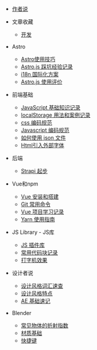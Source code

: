 <!-- /_sidebar.md -->

- [作者说](README "Rico cc 网页设计师&开发者的笔记")
<!-- - [作者](autor.md "一个普通作者的自我声明！") -->
<!-- - [Blender](blender/guide) -->
- 文章收藏
    - [开发](src/collections/code.md)
- Astro
    - [Astro使用技巧](src/astro/astro-start.md)
    - [Astro.js 踩坑经验记录](src/astro/astro-bugs.md)
    - [i18n 国际化方案](src/astro/astro-i18n.md)
    - [Astro.js 使用评价](src/astro/astro-rico.md)
- 前端基础
    - [JavaScript 基础知识记录](js/jsbasic.md)
    - [localStorage 用法和案例记录](js/localstorage.md)
    - [css 编码规范](js/csscodeguide.md)
    - [Javascript 编码规范](js/jscodeguide.md)
    - [如何使用 json 文件](js/json.md)
    - [Html引入外部字体](js/htmlfont.md)

- 后端
    - [Strapi 起步](src/strapi/strapi-start.md)

- Vue和npm
    - [Vue 安装和搭建](vue/start)
    - [Git 常用命令](vue/git)
    - [ Vue 项目学习记录](vue/project)
    - [Yarn 使用指南](vue/yarn)

- JS Library - JS库
    - [JS 插件库](jslib/jslib-plugins.md)
    - [常用代码块记录](jslib/js-note.md.md)
    - [打字机效果](jslib/typed.md)

- 设计者说
    - [设计风格词汇速查](design/words2.md "常见的流行风格英文")
    - [设计风格特点](design/styles.md "常见的流行风格英文")
    - [AE 基础速记](design/AE.md "AE 基础速记")

- Blender
    - [常见物体的折射指数](src/blender/refraction.md)
    - [材质基础](src/blender/material.md)
    - [快捷键](src/blender/shortcuts.md)
<!-- - PHP
    - [PHP 模板化页面结构](php/start)
    - [将PHP数组转换为Javascript数组](php/basic) -->




